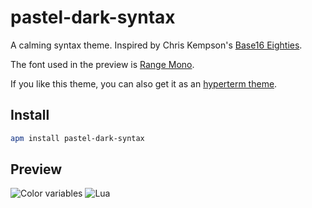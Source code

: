 # pastel-dark-syntax

A calming syntax theme. Inspired by Chris Kempson's [Base16 Eighties](https://github.com/chriskempson/base16).

The font used in the preview is [Range Mono](https://www.myfonts.com/fonts/griffin-moore/range-mono/).

If you like this theme, you can also get it as an [hyperterm theme](https://github.com/MojoBandit/hyper-pastel-dark).

## Install

``` bash
apm install pastel-dark-syntax
```

## Preview

![Color variables](https://raw.githubusercontent.com/MojoBandit/pastel-dark-syntax/master/preview/variables.png "Color variables")
![Lua](https://raw.githubusercontent.com/MojoBandit/pastel-dark-syntax/master/preview/lua.png "Lua")
